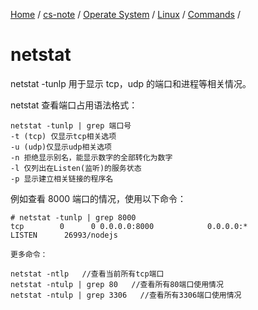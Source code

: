 [Home](https://mengxianbin.github.io) /
[cs-note](https://mengxianbin.github.io/cs-note) /
[Operate System](https://mengxianbin.github.io/cs-note/content/operate_system) /
[Linux](https://mengxianbin.github.io/cs-note/content/operate_system/linux) /
[Commands](https://mengxianbin.github.io/cs-note/content/operate_system/linux/commands) /

# netstat

netstat -tunlp 用于显示 tcp，udp 的端口和进程等相关情况。

netstat 查看端口占用语法格式：
```
netstat -tunlp | grep 端口号
-t (tcp) 仅显示tcp相关选项
-u (udp)仅显示udp相关选项
-n 拒绝显示别名，能显示数字的全部转化为数字
-l 仅列出在Listen(监听)的服务状态
-p 显示建立相关链接的程序名
```

例如查看 8000 端口的情况，使用以下命令：
```
# netstat -tunlp | grep 8000
tcp        0      0 0.0.0.0:8000            0.0.0.0:*               LISTEN      26993/nodejs   
```

```
更多命令：

netstat -ntlp   //查看当前所有tcp端口
netstat -ntulp | grep 80   //查看所有80端口使用情况
netstat -ntulp | grep 3306   //查看所有3306端口使用情况
```